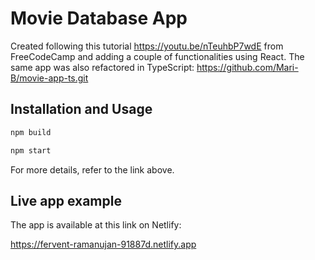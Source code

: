 # Movie Database App

Created following this tutorial https://youtu.be/nTeuhbP7wdE from FreeCodeCamp and adding a couple of functionalities using React.
The same app was also refactored in TypeScript: https://github.com/Mari-B/movie-app-ts.git

## Installation and Usage

```bash
npm build

npm start
```

For more details, refer to the link above.

## Live app example

The app is available at this link on Netlify:

https://fervent-ramanujan-91887d.netlify.app
